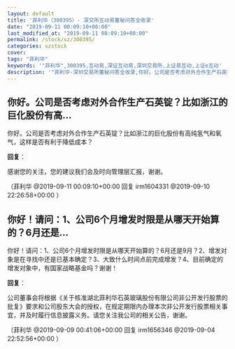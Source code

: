 ```yaml
---
layout: default
title: '菲利华（300395）- 深交所互动易董秘问答全收录'
date: "2019-09-11 00:09:10+00:00"
last_modified_at: "2019-09-11 00:09:10+00:00"
permalink: /stock/sz/300395/
categories: szstock
cover: 
tags: "菲利华"
keywords: '"菲利华",300395,互动易,深证互动易,深圳交易所,上证易互动,上证e互动'
description: '"菲利华-深圳交易所董秘问答全收录,你好。公司是否考虑对外合作生产石英锭？比如浙江的巨化股份有高纯氢气和氧气，这样是否有利于降低成本？"'
---
```


## 你好。公司是否考虑对外合作生产石英锭？比如浙江的巨化股份有高...

你好。公司是否考虑对外合作生产石英锭？比如浙江的巨化股份有高纯氢气和氧气，这样是否有利于降低成本？

**回复**：

感谢您的关注，您的建议我们会及时向管理层汇报，谢谢。 

（菲利华  @2019-09-11 00:09:10+00:00 回复 irm1604331  @2019-09-10 22:26:58+00:00 ）

## 你好！请问：1、公司6个月增发时限是从哪天开始算的？6月还是...

你好！请问：1、公司6个月增发时限是从哪天开始算的？6月还是9月？2、增发对象是在寻找中还是已基本确定？3、大致什么时间点前完成增发？4、目前确定的增发对象中，有国家战略基金吗？谢谢！

**回复**：

公司董事会将根据《关于核准湖北菲利华石英玻璃股份有限公司非公开发行股票的批复》要求和公司股东大会的授权，在规定期限内办理本次非公开发行股票相关事宜，并及时履行信息披露义务。请您关注我公司的相关公告，谢谢。 

（菲利华  @2019-09-09 00:41:06+00:00 回复 irm1656346  @2019-09-04 22:52:56+00:00 ）

